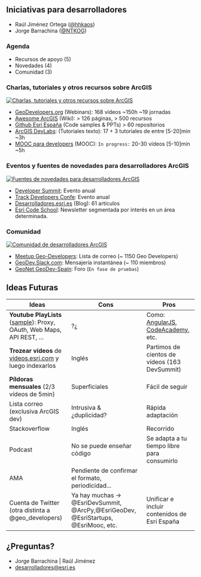 ## Iniciativas para desarrolladores
* Raúl Jiménez Ortega ([@hhkaos](//twitter.com/hhkaos))
* Jorge Barrachina ([@NTKOG](//twitter.com/ntkog))

### Agenda

* Recursos de apoyo (5)
* Novedades (4)
* Comunidad (3)

### Charlas, tutoriales y otros recursos sobre ArcGIS

[![Charlas, tutoriales y otros recursos sobre ArcGIS](https://i.ytimg.com/vi/HsNzMQRQsQg/hqdefault.jpg)](https://www.youtube.com/watch?v=HsNzMQRQsQg&list=PLwq5dz_FjCx6C9-ZtGJGM1eBEjFyndXd6&index=1)

* [GeoDevelopers.org](http://www.geodevelopers.org/academy) (Webinars): 168 vídeos ~150h ~19 jornadas
* [Awesome ArcGIS](https://esri-es.github.io/awesome-arcgis/) (Wiki): > 126 páginas, > 500 recursos
* [Github Esri España](github.com/esri-es) (Code samples & PPTs) > 60 repositorios
* [ArcGIS DevLabs](http://desarrolladores.esri.es/upcoming/labs/): (Tutoriales texto): 17 + 3 tutoriales de entre [5-20]min ~3h
* [MOOC para developers](http://desarrolladores.esri.es/upcoming/moocs/plataforma-arcgis/) (MOOC): `In progress:` 20-30 vídeos [5-10]min ~5h

### Eventos y fuentes de novedades para desarrolladores ArcGIS

[![Fuentes de novedades para desarrolladores ArcGIS](https://i.ytimg.com/vi/5Fu5HUaUltw/hqdefault.jpg)](https://www.youtube.com/watch?v=5Fu5HUaUltw&index=2&list=PLwq5dz_FjCx6C9-ZtGJGM1eBEjFyndXd6)

* [Developer Summit](https://github.com/esri-es/devsummits-esri-spain/): Evento anual
* [Track Developers Confe](http://conferencia.esri.es): Evento anual
* [Desarrolladores.esri.es](http://desarrolladores.esri.es) (Blog): 61 artículos
* [Esri Code School](http://desarrolladores.esri.es/code-school/): Newsletter segmentada por interés en un área determinada.

### Comunidad

[![Comunidad de desarrolladores ArcGIS](https://i.ytimg.com/vi/IJYMjORLYIo/hqdefault.jpg)](https://www.youtube.com/watch?v=IJYMjORLYIo&index=3&list=PLwq5dz_FjCx6C9-ZtGJGM1eBEjFyndXd6)
* [Meetup Geo-Developers](https://www.meetup.com/es-ES/Geo-Developers/messages/archive/): Lista de correo (~ 1150 Geo Developers)
* [GeoDev.Slack.com](https://geodev.slack.com): Mensajería instantánea (~ 110 miembros)
* [GeoNet GeoDev-Spain](https://geonet.esri.com/groups/geodev-spain): Foro (`En fase de pruebas`)

## Ideas Futuras

|Ideas|Cons|Pros|
|---|---|---|
|**Youtube PlayLists** ([sample](https://www.youtube.com/watch?v=OFltRdXsOEs&list=PLwq5dz_FjCx4xknDRCNqNR_mRIfMRLkXa)): Proxy, OAuth, Web Maps, API REST, ...|?¿|Como: [AngularJS](https://www.youtube.com/user/angularjs/playlists), [CodeAcademy](https://www.youtube.com/user/learncodeacademy/playlists), etc.
|**Trozear vídeos** de [videos.esri.com](http://www.esri.com/videos) y luego indexarlos|Inglés| Partimos de cientos de vídeos (163 DevSummit)
|**Píldoras mensuales** (2/3 vídeos de 5min)|Superficiales|Fácil de seguir|
|Lista correo<br>(exclusiva ArcGIS dev)|Intrusiva & <br>¿duplicidad?|Rápida <br>adaptación
|Stackoverflow|Inglés|Recorrido
|Podcast|No se puede enseñar código|Se adapta a tu tiempo libre para consumirlo
|AMA|Pendiente de confirmar el formato, periodicidad...||
|Cuenta de Twitter (otra distinta a @geo_developers)|Ya hay muchas -> @EsriDevSummit, @ArcPy,@EsriGeoDev, @EsriStartups, @EsriMooc, etc.|Unificar e incluir contenidos de Esri España

## ¿Preguntas?

* Jorge Barrachina | Raúl Jiménez
* desarrolladores@esri.es

